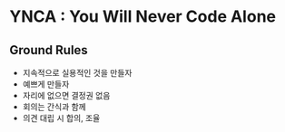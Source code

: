 # YNCA : You Will Never Code Alone

## Ground Rules
* 지속적으로 실용적인 것을 만들자
* 예쁘게 만들자
* 자리에 없으면 결정권 없음
* 회의는 간식과 함께
* 의견 대립 시 합의, 조율
